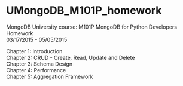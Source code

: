 # UMongoDB_M101P_homework
MongoDB University course: M101P MongoDB for Python Developers Homework  
03/17/2015 - 05/05/2015

Chapter 1: Introduction  
Chapter 2: CRUD - Create, Read, Update and Delete  
Chapter 3: Schema Design  
Chapter 4: Performance  
Chapter 5: Aggregation Framework  
